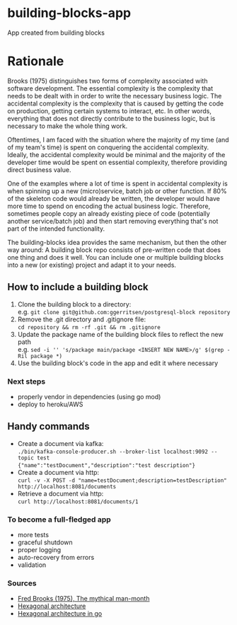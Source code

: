 # building-blocks-app
App created from building blocks

# Rationale
Brooks (1975) distinguishes two forms of complexity associated with software development. 
The essential complexity is the complexity that needs to be dealt with in order to write the necessary business logic.
The accidental complexity is the complexity that is caused by getting the code on production, getting certain systems to interact, etc. In other words, everything that does not directly contribute to the business logic, but is necessary to make the whole thing work. 

Oftentimes, I am faced with the situation where the majority of my time (and of my team's time) is spent on conquering the accidental complexity. 
Ideally, the accidental complexity would be minimal and the majority of the developer time would be spent on essential complexity, therefore providing direct business value. 

One of the examples where a lot of time is spent in accidental complexity is when spinning up a new (micro)service, batch job or other function. If 80% of the skeleton code would already be written, the developer would have more time to spend on encoding the actual business logic. Therefore, sometimes people copy an already existing piece of code (potentially another service/batch job) and then start removing everything that's not part of the intended functionality. 

The building-blocks idea provides the same mechanism, but then the other way around: 
A building block repo consists of pre-written code that does one thing and does it well. You can include one or multiple building blocks into a new (or existing) project and adapt it to your needs. 


## How to include a building block
1. Clone the building block to a directory:  
e.g. `git clone git@github.com:ggerritsen/postgresql-block repository`
2. Remove the .git directory and .gitignore file:  
`cd repository && rm -rf .git && rm .gitignore`
3. Update the package name of the building block files to reflect the new path  
e.g. `sed -i '' 's/package main/package <INSERT NEW NAME>/g' $(grep -Ril package *)`
4. Use the building block's code in the app and edit it where necessary


### Next steps
- properly vendor in dependencies (using go mod)
- deploy to heroku/AWS

## Handy commands
- Create a document via kafka:  
`./bin/kafka-console-producer.sh --broker-list localhost:9092 --topic test`  
`{"name":"testDocument","description":"test description"}`  
- Create a document via http:  
`curl -v -X POST -d "name=testDocument;description=testDescription" http://localhost:8081/documents`
- Retrieve a document via http:  
`curl http://localhost:8081/documents/1`

### To become a full-fledged app
- more tests
- graceful shutdown
- proper logging
- auto-recovery from errors 
- validation

### Sources
- [Fred Brooks (1975), The mythical man-month](https://en.wikipedia.org/wiki/The_Mythical_Man-Month)
- [Hexagonal architecture](https://dzone.com/articles/hexagonal-architecture-what-is-it-and-how-does-it)
- [Hexagonal architecture in go](https://www.joeldholmes.com/post/go-hex-arch/)

